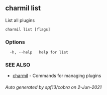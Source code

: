 ## charmil list

List all plugins

```
charmil list [flags]
```

### Options

```
  -h, --help   help for list
```

### SEE ALSO

* [charmil](charmil.md)	 - Commands for managing plugins

###### Auto generated by spf13/cobra on 2-Jun-2021

